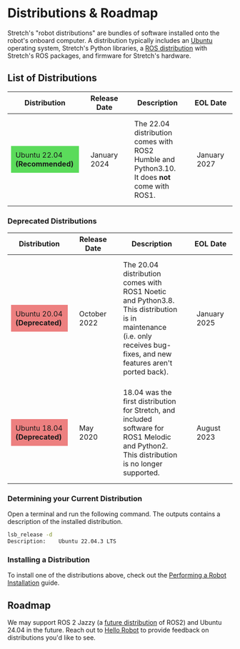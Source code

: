 # Distributions & Roadmap

Stretch's "robot distributions" are bundles of software installed onto the robot's onboard computer. A distribution typically includes an [Ubuntu](https://en.wikipedia.org/wiki/Ubuntu) operating system, Stretch's Python libraries, a [ROS distribution](https://docs.ros.org/en/rolling/Releases.html) with Stretch's ROS packages, and firmware for Stretch's hardware.

## List of Distributions

| Distribution                                                                              | Release Date | Description | EOL Date |
|-------------------------------------------------------------------------------------------|--------------|-------------|----------|
| <div style='background-color: #5bdb5b; padding:10px'>Ubuntu 22.04 **(Recommended)**</div> | <div style='padding:10px'>January 2024</div> | <div style='padding:10px'>The 22.04 distribution comes with ROS2 Humble and Python3.10. It does <b>not</b> come with ROS1.</div> | <div style='padding:10px'>January 2027</div> |

### Deprecated Distributions

| Distribution                                 | Release Date | Description | EOL Date |
|----------------------------------------------|--------------|-------------|----------|
| <div style='background-color: #ed8080; padding:10px'>Ubuntu 20.04 **(Deprecated)**</div>                                              | <div style='padding:10px'>October 2022</div> | <div style='padding:10px'>The 20.04 distribution comes with ROS1 Noetic and Python3.8. This distribution is in maintenance (i.e. only receives bug-fixes, and new features aren't ported back).</div> | <div style='padding:10px'>January 2025</div> |
| <div style='background-color: #ed8080; padding:10px;'>Ubuntu 18.04 **(Deprecated)**</div> | <div style='padding:10px'>May 2020</div> | <div style='padding:10px'>18.04 was the first distribution for Stretch, and included software for ROS1 Melodic and Python2. This distribution is no longer supported.</div> | <div style='padding:10px'>August 2023</div> |

### Determining your Current Distribution

Open a terminal and run the following command. The outputs contains a description of the installed distribution.

```{.bash .shell-prompt}
lsb_release -d
Description:	Ubuntu 22.04.3 LTS
```

### Installing a Distribution

To install one of the distributions above, check out the [Performing a Robot Installation](../../stretch-install/robot_install/) guide.

## Roadmap

We may support ROS 2 Jazzy (a [future distribution](https://docs.ros.org/en/rolling/Releases.html#future-distributions) of ROS2) and Ubuntu 24.04 in the future. Reach out to [Hello Robot](mailto:support@hello-robot.com) to provide feedback on distributions you'd like to see.
